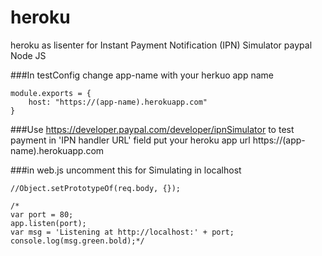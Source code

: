 # heroku
heroku as lisenter for Instant Payment Notification (IPN) Simulator paypal Node JS

###In testConfig change app-name  with your herkuo app name
```
module.exports = {
	host: "https://(app-name).herokuapp.com"
}
```


###Use https://developer.paypal.com/developer/ipnSimulator to test payment 
in 'IPN handler URL' field put your heroku app url https://(app-name).herokuapp.com

###in web.js uncomment this for Simulating in localhost
```
//Object.setPrototypeOf(req.body, {});

/*
var port = 80;
app.listen(port);
var msg = 'Listening at http://localhost:' + port;
console.log(msg.green.bold);*/
```
